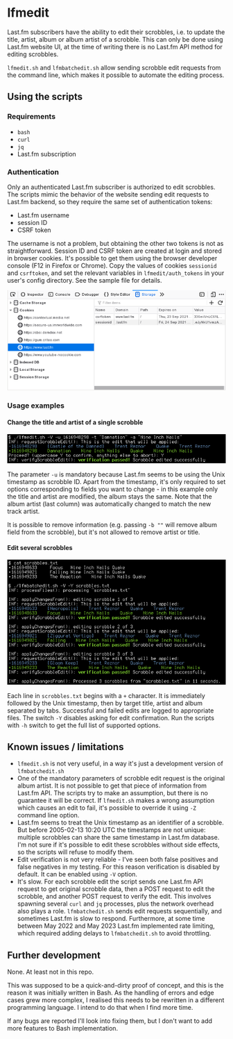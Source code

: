 # lfmedit

Last.fm subscribers have the ability to edit their scrobbles, i.e. to update the
title, artist, album or album artist of a scrobble. This can only be done using
Last.fm website UI, at the time of writing there is no Last.fm API method for
editing scrobbles.

`lfmedit.sh` and `lfmbatchedit.sh` allow sending scrobble edit requests from the
command line, which makes it possible to automate the editing process.

## Using the scripts

### Requirements

* `bash`
* `curl`
* `jq`
* Last.fm subscription

### Authentication

Only an authenticated Last.fm subscriber is authorized to edit scrobbles. The
scripts mimic the behavior of the website sending edit requests to Last.fm
backend, so they require the same set of authentication tokens:

* Last.fm username
* session ID
* CSRF token

The username is not a problem, but obtaining the other two tokens is not as
straightforward. Session ID and CSRF token are created at login and stored in
browser cookies. It's possible to get them using the browser developer console
(F12 in Firefox or Chrome). Copy the values of cookies `sessionid` and `csrftoken`,
and set the relevant variables in `lfmedit/auth_tokens` in your user's config
directory. See the sample file for details.

![Firefox developer console with relevant cookies](img/cookies.png)

### Usage examples

#### Change the title and artist of a single scrobble

![Edit a single scrobble with lfmedit.sh](img/single_edit.png)

The parameter `-u` is mandatory because Last.fm seems to be using the Unix timestamp
as scrobble ID. Apart from the timestamp, it's only required to set options
corresponding to fields you want to change - in this example only the title and
artist are modified, the album stays the same. Note that the album artist (last
column) was automatically changed to match the new track artist.

It is possible to remove information (e.g. passing `-b ""` will remove album field
from the scrobble), but it's not allowed to remove artist or title.

#### Edit several scrobbles

![Edit a single scrobble with lfmedit.sh](img/batch_edit.png)

Each line in `scrobbles.txt` begins with a `+` character. It is immediately followed by
the Unix timestamp, then by target title, artist and album separated by tabs. Successful
and failed edits are logged to appropriate files. The switch `-Y` disables asking for edit
confirmation. Run the scripts with `-h` switch to get the full list of supported options.

## Known issues / limitations

* `lfmedit.sh` is not very useful, in a way it's just a development version of
  `lfmbatchedit.sh`
* One of the mandatory parameters of scrobble edit request is the original album
  artist. It is not possible to get that piece of information from Last.fm API. The
  scripts try to make an assumption, but there is no guarantee it will be correct.
  If `lfmedit.sh` makes a wrong assumption which causes an edit to fail, it's possible
  to override it using `-Z` command line option.
* Last.fm seems to treat the Unix timestamp as an identifier of a scrobble. But before
  2005-02-13 10:20 UTC the timestamps are not unique: multiple scrobbles can share
  the same timestamp in Last.fm database. I'm not sure if it's possible to edit these
  scrobbles without side effects, so the scripts will refuse to modify them.
* Edit verification is not very reliable - I've seen both false positives and false
  negatives in my testing. For this reason verification is disabled by default. It
  can be enabled using `-V` option.
* It's slow. For each scrobble edit the script sends one Last.fm API request to get
  original scrobble data, then a POST request to edit the scrobble, and another POST
  request to verify the edit. This involves spawning several `curl` and `jq` processes,
  plus the network overhead also plays a role. `lfmbatchedit.sh` sends edit requests
  sequentially, and sometimes Last.fm is slow to respond. Furthermore, at some time
  between May 2022 and May 2023 Last.fm implemented rate limiting, which required
  adding delays to `lfmbatchedit.sh` to avoid throttling.

## Further development

None. At least not in this repo.

This was supposed to be a quick-and-dirty proof of concept, and this is the reason
it was initially written in Bash. As the handling of errors and edge cases grew more
complex, I realised this needs to be rewritten in a different programming language.
I intend to do that when I find more time.

If any bugs are reported I'll look into fixing them, but I don't want to add more
features to Bash implementation.
